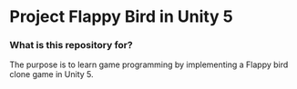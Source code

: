 # Project Flappy Bird in Unity 5 #

### What is this repository for? ###

The purpose is to learn game programming by implementing a Flappy bird clone game in Unity 5.
